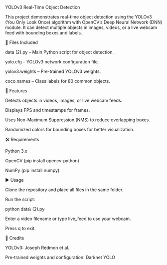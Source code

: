 YOLOv3 Real-Time Object Detection

This project demonstrates real-time object detection using the YOLOv3 (You Only Look Once) algorithm with OpenCV’s Deep Neural Network (DNN) module. It can detect multiple objects in images, videos, or a live webcam feed with bounding boxes and labels.

📂 Files Included

data (2).py – Main Python script for object detection.

yolo.cfg – YOLOv3 network configuration file.

yolov3.weights – Pre-trained YOLOv3 weights.

coco.names – Class labels for 80 common objects.

🚀 Features

Detects objects in videos, images, or live webcam feeds.

Displays FPS and timestamps for frames.

Uses Non-Maximum Suppression (NMS) to reduce overlapping boxes.

Randomized colors for bounding boxes for better visualization.

🛠 Requirements

Python 3.x

OpenCV (pip install opencv-python)

NumPy (pip install numpy)

▶ Usage

Clone the repository and place all files in the same folder.

Run the script:

python data\ \(2\).py


Enter a video filename or type live_feed to use your webcam.

Press q to exit.

📌 Credits

YOLOv3: Joseph Redmon et al.

Pre-trained weights and configuration: Darknet YOLO
